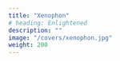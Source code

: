 ```yaml
---
title: "Xenophon"
# heading: Enlightened
description: ""
image: "/covers/xenophon.jpg"
weight: 200
---
```

